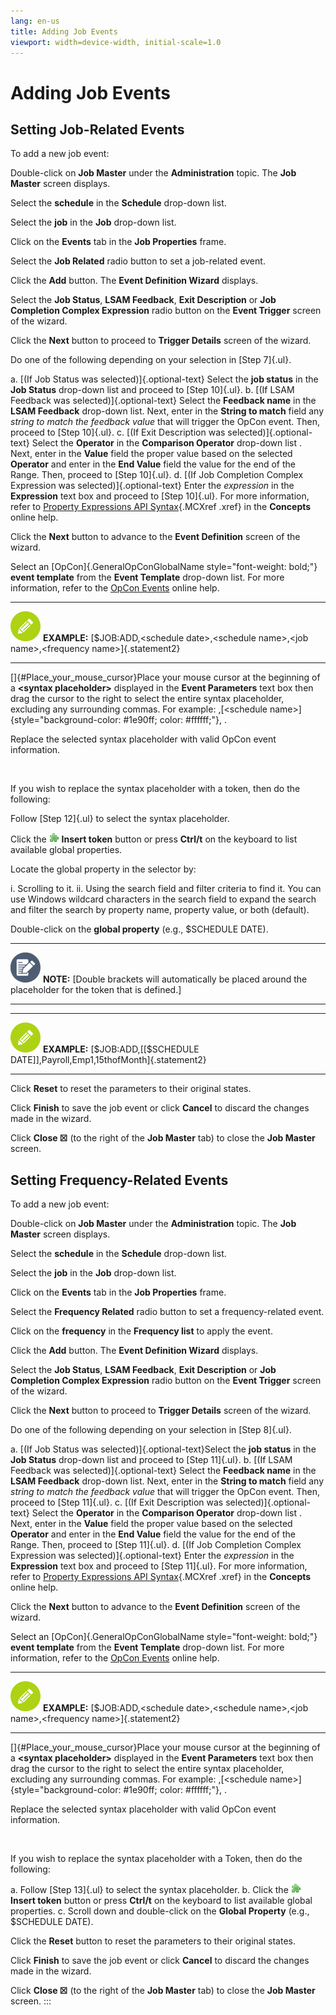 ```yaml
---
lang: en-us
title: Adding Job Events
viewport: width=device-width, initial-scale=1.0
---
```


#  Adding Job Events

## Setting Job-Related Events

To add a new job event:

Double-click on **Job Master** under the **Administration** topic. The
**Job Master** screen displays.

Select the **schedule** in the **Schedule** drop-down list.

Select the **job** in the **Job** drop-down list.

Click on the **Events** tab in the **Job Properties** frame.

Select the **Job Related** radio button to set a job-related event.

Click the **Add** button. The **Event Definition Wizard** displays.

Select the **Job Status**, **LSAM Feedback**, **Exit Description** or
**Job Completion Complex Expression** radio button on the **Event
Trigger** screen of the wizard.

Click the **Next** button to proceed to **Trigger Details** screen of
the wizard.

Do one of the following depending on your selection in [Step 7]{.ul}.

a.  [(If Job Status was selected)]{.optional-text} Select the **job     status** in the **Job Status** drop-down list and proceed to [Step
    10]{.ul}.
b.  [(If LSAM Feedback was selected)]{.optional-text} Select the     **Feedback name** in the **LSAM Feedback** drop-down list. Next,
    enter in the **String to match** field any *string to match the
    feedback value* that will trigger the
    OpCon event. Then, proceed to [Step
    10]{.ul}.
c.  [(If Exit Description was selected)]{.optional-text} Select the     **Operator** in the **Comparison Operator** drop-down list . Next,
    enter in the **Value** field the proper value based on the selected
    **Operator** and enter in the **End Value** field the value for the
    end of the Range. Then, proceed to [Step 10]{.ul}.
d.  [(If Job Completion Complex Expression was     selected)]{.optional-text} Enter the *expression* in the
    **Expression** text box and proceed to [Step 10]{.ul}. For more
    information, refer to [Property Expressions API     Syntax](../../Concepts/Property-Expressions-API-Syntax.md){.MCXref
    .xref} in the **Concepts** online help.

Click the **Next** button to advance to the **Event Definition** screen
of the wizard.

Select an [OpCon]{.GeneralOpConGlobalName style="font-weight: bold;"} **event template** from the **Event Template** drop-down list. For more
information, refer to the [OpCon Events](../../OpCon-Events/Introduction.md) online help.

  --------------------------------------------------------------------------------------------------------------------------------- -----------------------------------------------------------------------------------------------------------
  ![White pencil icon on green circular background](../../../Resources/Images/example-icon(48x48).png "Example icon")   **EXAMPLE:** [\$JOB:ADD,\<schedule date\>,\<schedule name\>,\<job name\>,\<frequency name\>]{.statement2}
  --------------------------------------------------------------------------------------------------------------------------------- -----------------------------------------------------------------------------------------------------------

[]{#Place_your_mouse_cursor}Place your mouse cursor at the beginning of a **\<syntax placeholder\>** displayed in the **Event Parameters** text
box then drag the cursor to the right to select the entire syntax
placeholder, excluding any surrounding commas. For example: ,[\<schedule name\>]{style="background-color: #1e90ff; color: #ffffff;"}, .

Replace the selected syntax placeholder with valid
OpCon event information.

 

If you wish to replace the syntax placeholder with a token, then do the
following:

Follow [Step 12]{.ul} to select the syntax placeholder.

Click the ![Insert Token buton](../../../Resources/Images/EM/EMinserttoken.png "Insert Token button")
**Insert token** button or press **Ctrl/t** on the keyboard to list
available global properties.

Locate the global property in the selector by:

i.  Scrolling to it.
ii. Using the search field and filter criteria to find it. You can use
    Windows wildcard characters in the search field to expand the search
    and filter the search by property name, property value, or both
    (default).

Double-click on the **global property** (e.g., \$SCHEDULE DATE).

  -------------------------------------------------------------------------------------------------------------------------------- ----------------------------------------------------------------------------------------------------------------------------
  ![White pencil/paper icon on gray circular background](../../../Resources/Images/note-icon(48x48).png "Note icon")   **NOTE:** [Double brackets will automatically be placed around the placeholder for the token that is defined.]
  -------------------------------------------------------------------------------------------------------------------------------- ----------------------------------------------------------------------------------------------------------------------------

  --------------------------------------------------------------------------------------------------------------------------------- ----------------------------------------------------------------------------------------
  ![White pencil icon on green circular background](../../../Resources/Images/example-icon(48x48).png "Example icon")   **EXAMPLE:** [\$JOB:ADD,\[\[\$SCHEDULE DATE\]\],Payroll,Emp1,15thofMonth]{.statement2}
  --------------------------------------------------------------------------------------------------------------------------------- ----------------------------------------------------------------------------------------

Click **Reset** to reset the parameters to their original states.

Click **Finish** to save the job event or click **Cancel** to discard
the changes made in the wizard.

Click **Close ☒** (to the right of the **Job Master** tab) to close the
**Job Master** screen.

## Setting Frequency-Related Events

To add a new job event:

Double-click on **Job Master** under the **Administration** topic. The
**Job Master** screen displays.

Select the **schedule** in the **Schedule** drop-down list.

Select the **job** in the **Job** drop-down list.

Click on the **Events** tab in the **Job Properties** frame.

Select the **Frequency Related** radio button to set a frequency-related
event.

Click on the **frequency** in the **Frequency list** to apply the event.

Click the **Add** button. The **Event Definition Wizard** displays.

Select the **Job Status**, **LSAM Feedback**, **Exit Description** or
**Job Completion Complex Expression** radio button on the **Event
Trigger** screen of the wizard.

Click the **Next** button to proceed to **Trigger Details** screen of
the wizard.

Do one of the following depending on your selection in [Step 8]{.ul}.

a.  [(If Job Status was selected)]{.optional-text}Select the **job     status** in the **Job Status** drop-down list and proceed to [Step
    11]{.ul}.
b.  [(If LSAM Feedback was selected)]{.optional-text} Select the     **Feedback name** in the **LSAM Feedback** drop-down list. Next,
    enter in the **String to match** field any *string to match the
    feedback value* that will trigger the
    OpCon event. Then, proceed to [Step
    11]{.ul}.
c.  [(If Exit Description was selected)]{.optional-text} Select the     **Operator** in the **Comparison Operator** drop-down list . Next,
    enter in the **Value** field the proper value based on the selected
    **Operator** and enter in the **End Value** field the value for the
    end of the Range. Then, proceed to [Step 11]{.ul}.
d.  [(If Job Completion Complex Expression was     selected)]{.optional-text} Enter the *expression* in the
    **Expression** text box and proceed to [Step 11]{.ul}. For more
    information, refer to [Property Expressions API     Syntax](../../Concepts/Property-Expressions-API-Syntax.md){.MCXref
    .xref} in the **Concepts** online help.

Click the **Next** button to advance to the **Event Definition** screen
of the wizard.

Select an [OpCon]{.GeneralOpConGlobalName style="font-weight: bold;"} **event template** from the **Event Template** drop-down list. For more
information, refer to the [OpCon Events](../../OpCon-Events/Introduction.md) online help.

  --------------------------------------------------------------------------------------------------------------------------------- -----------------------------------------------------------------------------------------------------------
  ![White pencil icon on green circular background](../../../Resources/Images/example-icon(48x48).png "Example icon")   **EXAMPLE:** [\$JOB:ADD,\<schedule date\>,\<schedule name\>,\<job name\>,\<frequency name\>]{.statement2}
  --------------------------------------------------------------------------------------------------------------------------------- -----------------------------------------------------------------------------------------------------------

[]{#Place_your_mouse_cursor}Place your mouse cursor at the beginning of a **\<syntax placeholder\>** displayed in the **Event Parameters** text
box then drag the cursor to the right to select the entire syntax
placeholder, excluding any surrounding commas. For example: ,[\<schedule name\>]{style="background-color: #1e90ff; color: #ffffff;"}, .

Replace the selected syntax placeholder with valid
OpCon event information.

 

If you wish to replace the syntax placeholder with a Token, then do the
following:

a.  Follow [Step 13]{.ul} to select the syntax placeholder.
b.  Click the ![Insert Token     buton](../../../Resources/Images/EM/EMinserttoken.png "Insert Token button")
    **Insert token** button or press **Ctrl/t** on the keyboard to list
    available global properties.
c.  Scroll down and double-click on the **Global Property** (e.g.,
    \$SCHEDULE DATE).

Click the **Reset** button to reset the parameters to their original
states.

Click **Finish** to save the job event or click **Cancel** to discard
the changes made in the wizard.

Click **Close ☒** (to the right of the **Job Master** tab) to close the
**Job Master** screen.
:::

 

